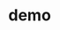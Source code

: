 # demo
<!DOCTYPE html>
<html>
<head>
<meta http-equiv="Content-Type" content="text/html; charset=utf-8">
<meta name="viewport" content="width=device-width,initial-scale=1.0,user-scalable=0,minimum-scale=1.0, maximum-scale=1.0">
<meta content="telephone=no" name="format-detection">
<title>帮5买触屏版手机wap淘宝客购物网站模板下载</title>
</head>
<body>

<div id="213" ng-app="" ng-controller="namesController" style="display:none"> 

<p>循环对象:</p>
<ul>
	<div ng-repeat="x in names">
	<a href="#" ng-click="saidey(x.xunha)" >
		<div style="color:red">姓名：{{ x.name}}</div>
		<div><img width="100%" src="http://img1.40017.cn/touch/pushcode/maerfu/daimay_13.jpg"></div>
		<div>价格：{{x.jiage }}</div>
		<div><a href="{{x.lianje }}">lianjie：{{x.jiage }}</a></div>
	</a>
	</div>
</ul>

</div>

<script src="http://www.runoob.com/try/angularjs/1.2.5/angular.min.js"></script>
<script type="text/javascript" src="http://js.40017.cn/cn/min/??/touch/app/public/zepto.20140624.js"></script>
<script src="http://js.40017.cn/cn/min/??/touch/hb/c/bridge.1.1.0.js?v=33261316"></script>
<script src="http://js.40017.cn/touch/pushcode/record.js?v=332"></script>


<script>
function namesController($scope) {
    $scope.names = [
        {name:'Jani',country:'Norway',jiage:'1',xunha:'params1',lianje:'http://m.ly.com'},
        {name:'Hege',country:'Sweden',jiage:'2',xunha:'params2',lianje:'http://m.ly.com'},
        {name:'Kai',country:'Denmark',jiage:'3',xunha:'params3',lianje:'http://m.ly.com'},
		{name:'1Hege',country:'Sweden',jiage:'21',xunha:'params1',lianje:'http://m.ly.com'},
		{name:'2Hege',country:'Sweden',jiage:'22',xunha:'params1',lianje:'http://m.ly.com'},
		{name:'3Hege',country:'Sweden',jiage:'22',lianje:'http://m.ly.com'},
    ];
	$scope.saidey = function (params) {  
			alert(params);
			var str = JSON.stringify(params);  
var str1 = JSON.parse(str); 
			alert(str1); 
			window._tc_bridge_util.set_event(params1); 
			alert(str1);
        } 
	document.getElementById("213").style.display="block";
}
</script>
</body>
</html>
		
